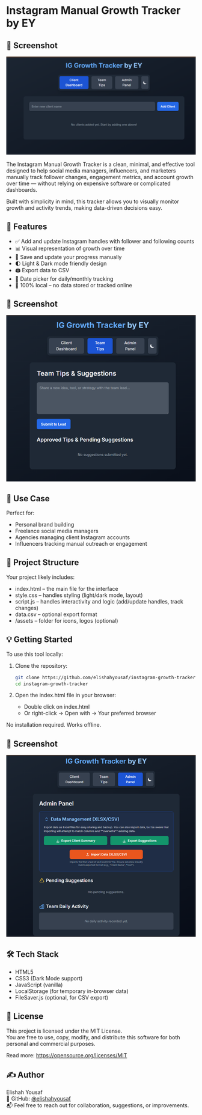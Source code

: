 
# Instagram Manual Growth Tracker by EY

## 📸 Screenshot

![App Preview](Screenshot.png)

The Instagram Manual Growth Tracker is a clean, minimal, and effective tool designed to help social media managers, influencers, and marketers manually track follower changes, engagement metrics, and account growth over time — without relying on expensive software or complicated dashboards.

Built with simplicity in mind, this tracker allows you to visually monitor growth and activity trends, making data-driven decisions easy.

## 🚀 Features

- ✅ Add and update Instagram handles with follower and following counts
- 📊 Visual representation of growth over time
- 💾 Save and update your progress manually
- 🌓 Light & Dark mode friendly design
- 🖨️ Export data to CSV
- 📅 Date picker for daily/monthly tracking
- 🔐 100% local – no data stored or tracked online

## 📸 Screenshot

![App Preview](Screenshot2.png)


## 📸 Use Case

Perfect for:

- Personal brand building
- Freelance social media managers
- Agencies managing client Instagram accounts
- Influencers tracking manual outreach or engagement

## 📁 Project Structure

Your project likely includes:

- index.html – the main file for the interface
- style.css – handles styling (light/dark mode, layout)
- script.js – handles interactivity and logic (add/update handles, track changes)
- data.csv – optional export format
- /assets – folder for icons, logos (optional)

## 💡 Getting Started

To use this tool locally:

1. Clone the repository:

   ```bash
   git clone https://github.com/elishahyousaf/instagram-growth-tracker.git
   cd instagram-growth-tracker
   ```

2. Open the index.html file in your browser:

   - Double click on index.html
   - Or right-click → Open with → Your preferred browser

No installation required. Works offline.

## 📸 Screenshot

![App Preview](Screenshot20.png)


## 🛠️ Tech Stack

- HTML5
- CSS3 (Dark Mode support)
- JavaScript (vanilla)
- LocalStorage (for temporary in-browser data)
- FileSaver.js (optional, for CSV export)

## 📃 License

This project is licensed under the MIT License.  
You are free to use, copy, modify, and distribute this software for both personal and commercial purposes.

Read more: https://opensource.org/licenses/MIT

## ✍️ Author

Elishah Yousaf  
🔗 GitHub: [@elishahyousaf](https://github.com/elishahyousaf)  
📬 Feel free to reach out for collaboration, suggestions, or improvements.
